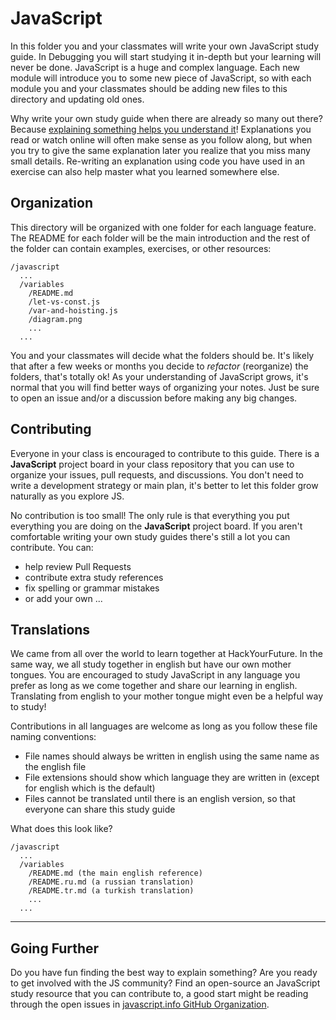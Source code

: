 # JavaScript

In this folder you and your classmates will write your own JavaScript study guide. In Debugging you will start studying it in-depth but your learning will never be done. JavaScript is a huge and complex language. Each new module will introduce you to some new piece of JavaScript, so with each module you and your classmates should be adding new files to this directory and updating old ones.

Why write your own study guide when there are already so many out there? Because [explaining something helps you understand it](https://www.livescience.com/34000-explaining-helps-understand.html)! Explanations you read or watch online will often make sense as you follow along, but when you try to give the same explanation later you realize that you miss many small details. Re-writing an explanation using code you have used in an exercise can also help master what you learned somewhere else.

## Organization

This directory will be organized with one folder for each language feature. The README for each folder will be the main introduction and the rest of the folder can contain examples, exercises, or other resources:

```
/javascript
  ...
  /variables
    /README.md
    /let-vs-const.js
    /var-and-hoisting.js
    /diagram.png
    ...
  ...
```

You and your classmates will decide what the folders should be. It's likely that after a few weeks or months you decide to _refactor_ (reorganize) the folders, that's totally ok! As your understanding of JavaScript grows, it's normal that you will find better ways of organizing your notes. Just be sure to open an issue and/or a discussion before making any big changes.

## Contributing

Everyone in your class is encouraged to contribute to this guide. There is a **JavaScript** project board in your class repository that you can use to organize your issues, pull requests, and discussions. You don't need to write a development strategy or main plan, it's better to let this folder grow naturally as you explore JS.

No contribution is too small! The only rule is that everything you put everything you are doing on the **JavaScript** project board. If you aren't comfortable writing your own study guides there's still a lot you can contribute. You can:

- help review Pull Requests
- contribute extra study references
- fix spelling or grammar mistakes
- or add your own ...

## Translations

We came from all over the world to learn together at HackYourFuture. In the same way, we all study together in english but have our own mother tongues. You are encouraged to study JavaScript in any language you prefer as long as we come together and share our learning in english. Translating from english to your mother tongue might even be a helpful way to study!

Contributions in all languages are welcome as long as you follow these file naming conventions:

- File names should always be written in english using the same name as the english file
- File extensions should show which language they are written in (except for english which is the default)
- Files cannot be translated until there is an english version, so that everyone can share this study guide

What does this look like?

```
/javascript
  ...
  /variables
    /README.md (the main english reference)
    /README.ru.md (a russian translation)
    /README.tr.md (a turkish translation)
    ...
  ...
```

---

## Going Further

Do you have fun finding the best way to explain something? Are you ready to get involved with the JS community? Find an open-source an JavaScript study resource that you can contribute to, a good start might be reading through the open issues in [javascript.info GitHub Organization](https://github.com/javascript-tutorial).
